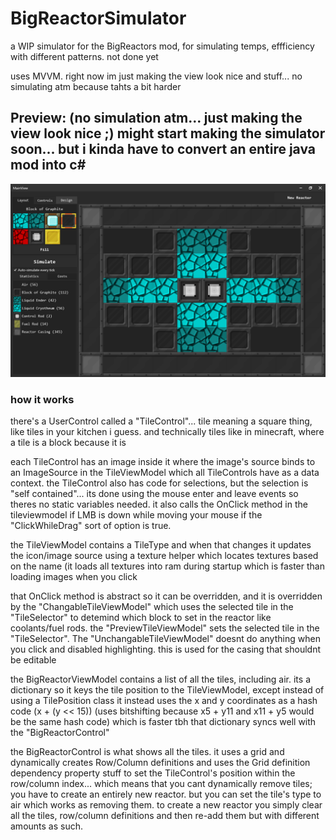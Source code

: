 # BigReactorSimulator
a WIP simulator for the BigReactors mod, for simulating temps, effficiency with different patterns. not done yet

uses MVVM. right now im just making the view look nice and stuff... no simulating atm because tahts a bit harder

## Preview: (no simulation atm... just making the view look nice ;) might start making the simulator soon... but i kinda have to convert an entire java mod into c#

![](BigReactorSimulator_2021-03-18_14.36.29.png)

### how it works
there's a UserControl called a "TileControl"... tile meaning a square thing, like tiles in your kitchen i guess. and technically tiles like in minecraft, where a tile is a block because it is

each TileControl has an image inside it where the image's source binds to an ImageSource in the TileViewModel which all TileControls have as a data context. the TileControl also has code for selections, but the selection is "self contained"... its done using the mouse enter and leave events so theres no static variables needed. it also calls the OnClick method in the tileviewmodel if LMB is down while moving your mouse if the "ClickWhileDrag" sort of option is true.

the TileViewModel contains a TileType and when that changes it updates the icon/image source using a texture helper which locates textures based on the name (it loads all textures into ram during startup which is faster than loading images when you click

that OnClick method is abstract so it can be overridden, and it is overridden by the "ChangableTileViewModel" which uses the selected tile in the "TileSelector" to detemind which block to set in the reactor like coolants/fuel rods. the "PreviewTileViewModel" sets the selected tile in the "TileSelector". The "UnchangableTileViewModel" doesnt do anything when you click and disabled highlighting. this is used for the casing that shouldnt be editable

the BigReactorViewModel contains a list of all the tiles, including air. its a dictionary so it keys the tile position to the TileViewModel, except instead of using a TilePosition class it instead uses the x and y coordinates as a hash code (x + (y << 15)) (uses bitshifting because x5 + y11 and x11 + y5 would be the same hash code) which is faster tbh 
that dictionary syncs well with the "BigReactorControl"

the BigReactorControl is what shows all the tiles. it uses a grid and dynamically creates Row/Column definitions and uses the Grid definition dependency property stuff to set the TileControl's position within the row/column index... which means that you cant dynamically remove tiles; you have to create an entirely new reactor. but you can set the tile's type to air which works as removing them. 
to create a new reactor you simply clear all the tiles, row/column definitions and then re-add them but with different amounts as such.
